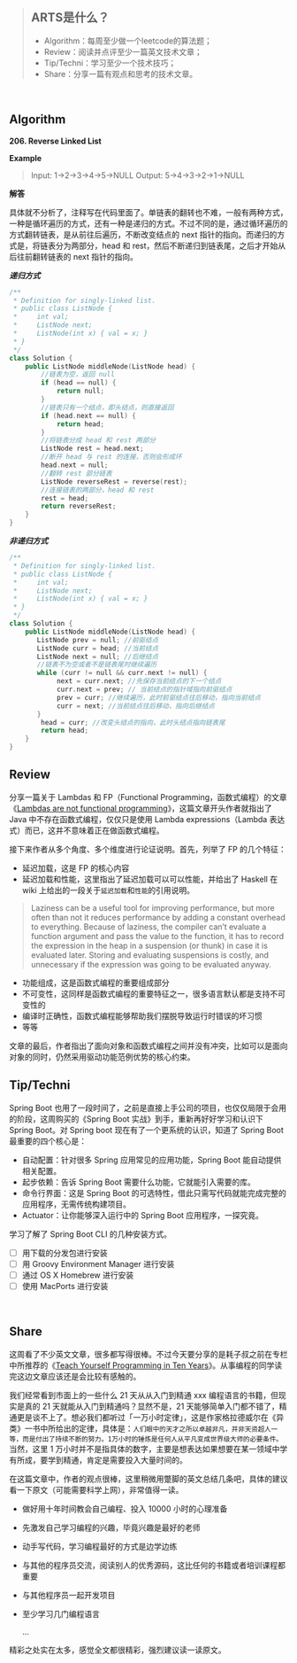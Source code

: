 
> ## ARTS是什么？
> - Algorithm：每周至少做一个leetcode的算法题；
> - Review：阅读并点评至少一篇英文技术文章；
>- Tip/Techni：学习至少一个技术技巧；
>- Share：分享一篇有观点和思考的技术文章。

<br>


## Algorithm
**206. Reverse Linked List**


**Example**

> 
> Input: 1->2->3->4->5->NULL
Output: 5->4->3->2->1->NULL


**解答**

具体就不分析了，注释写在代码里面了。单链表的翻转也不难，一般有两种方式，一种是循环遍历的方式，还有一种是递归的方式。不过不同的是，通过循环遍历的方式翻转链表，是从前往后遍历，不断改变结点的 next 指针的指向。而递归的方式是，将链表分为两部分，head 和 rest，然后不断递归到链表尾，之后才开始从后往前翻转链表的 next 指针的指向。

***递归方式***
```swift
/**
 * Definition for singly-linked list.
 * public class ListNode {
 *     int val;
 *     ListNode next;
 *     ListNode(int x) { val = x; }
 * }
 */
class Solution {
    public ListNode middleNode(ListNode head) {
    	//链表为空，返回 null
        if (head == null) {
            return null;
        }
        //链表只有一个结点，即头结点，则直接返回
        if (head.next == null) {
        	return head;
        }
        //将链表分成 head 和 rest 两部分
        ListNode rest = head.next;
        //断开 head 与 rest 的连接，否则会形成环
        head.next = null;
        //翻转 rest 部分链表
        ListNode reverseRest = reverse(rest);
        //连接链表的两部分，head 和 rest
        rest = head;
        return reverseRest;
    }
}
```
***非递归方式***
```swift
/**
 * Definition for singly-linked list.
 * public class ListNode {
 *     int val;
 *     ListNode next;
 *     ListNode(int x) { val = x; }
 * }
 */
class Solution {
    public ListNode middleNode(ListNode head) {
       ListNode prev = null; //前驱结点
       ListNode curr = head; //当前结点
       ListNode next = null; //后继结点
       //链表不为空或者不是链表尾时继续遍历
       while (curr != null && curr.next != null) {
			next = curr.next; //先保存当前结点的下一个结点
			curr.next = prev; // 当前结点的指针域指向前驱结点
			prev = curr; //继续遍历，此时前驱结点往后移动，指向当前结点
			curr = next; //当前结点往后移动，指向后继结点
	   }
		head = curr; //改变头结点的指向，此时头结点指向链表尾
		return head;
    }
}
```

## Review
分享一篇关于 Lambdas 和 FP（Functional Programming，函数式编程）的文章《[Lambdas are not functional programming](https://medium.com/@johnmcclean/lambdas-are-not-functional-programming-63533ce2eb74)》，这篇文章开头作者就指出了 Java 中不存在函数式编程，仅仅只是使用 Lambda expressions（Lambda 表达式）而已，这并不意味着正在做函数式编程。

接下来作者从多个角度、多个维度进行论证说明。首先，列举了 FP 的几个特征：

 - 延迟加载，这是 FP 的核心内容
 - 延迟加载和性能，这里指出了延迟加载可以可以性能，并给出了 Haskell 在 wiki 上给出的一段关于`延迟加载`和`性能`的引用说明。

> Laziness can be a useful tool for improving performance, but more often than not it reduces performance by adding a constant overhead to everything. Because of laziness, the compiler can’t evaluate a function argument and pass the value to the function, it has to record the expression in the heap in a suspension (or thunk) in case it is evaluated later. Storing and evaluating suspensions is costly, and unnecessary if the expression was going to be evaluated anyway.

 - 功能组成，这是函数式编程的重要组成部分
 - 不可变性，这同样是函数式编程的重要特征之一，很多语言默认都是支持不可变性的
 - 编译时正确性，函数式编程能够帮助我们摆脱导致运行时错误的坏习惯
 - 等等

文章的最后，作者指出了面向对象和函数式编程之间并没有冲突，比如可以是面向对象的同时，仍然采用驱动功能范例优势的核心约束。
<br>

## Tip/Techni

Spring Boot 也用了一段时间了，之前是直接上手公司的项目，也仅仅局限于会用的阶段，这周购买的《Spring Boot 实战》到手，重新再好好学习和认识下 Spring Boot。对 Spring boot 现在有了一个更系统的认识，知道了 Spring Boot 最重要的四个核心是：

 - 自动配置：针对很多 Spring 应用常见的应用功能，Spring Boot 能自动提供相关配置。
 - 起步依赖：告诉 Spring Boot 需要什么功能，它就能引入需要的库。
 - 命令行界面：这是 Spring Boot 的可选特性，借此只需写代码就能完成完整的应用程序，无需传统构建项目。
 - Actuator：让你能够深入运行中的 Spring Boot 应用程序，一探究竟。

学习了解了 Spring Boot CLI 的几种安装方式。

 - [ ] 用下载的分发包进行安装
 - [ ] 用 Groovy Environment Manager 进行安装
 - [ ] 通过 OS X Homebrew 进行安装
 - [ ] 使用 MacPorts 进行安装
<br>

## Share

这周看了不少英文文章，很多都写得很棒。不过今天要分享的是耗子叔之前在专栏中所推荐的《[Teach Yourself Programming in Ten Years](http://norvig.com/21-days.html)》。从事编程的同学读完这边文章应该还是会比较有感触的。

我们经常看到市面上的一些什么 21 天从从入门到精通 xxx 编程语言的书籍，但现实是真的 21 天就能从入门到精通吗？显然不是，21 天能够简单入门都不错了，精通更是谈不上了。想必我们都听过「一万小时定律」，这是作家格拉德威尔在《异类》一书中所给出的定律，具体是：`人们眼中的天才之所以卓越非凡，并非天资超人一等，而是付出了持续不断的努力。1万小时的锤炼是任何人从平凡变成世界级大师的必要条件。`当然，这里 1 万小时并不是指具体的数字，主要是想表达如果想要在某一领域中学有所成，要学到精通，肯定是需要投入大量时间的。

在这篇文章中，作者的观点很棒，这里稍微用蹩脚的英文总结几条吧，具体的建议看一下原文（可能需要科学上网），非常值得一读。

 - 做好用十年时间教会自己编程、投入 10000 小时的心理准备
 - 先激发自己学习编程的兴趣，毕竟兴趣是最好的老师
 - 动手写代码，学习编程最好的方式是边学边练
 - 与其他的程序员交流，阅读别人的优秀源码，这比任何的书籍或者培训课程都重要
 - 与其他程序员一起开发项目
 - 至少学习几门编程语言

     ...

精彩之处实在太多，感觉全文都很精彩，强烈建议读一读原文。

